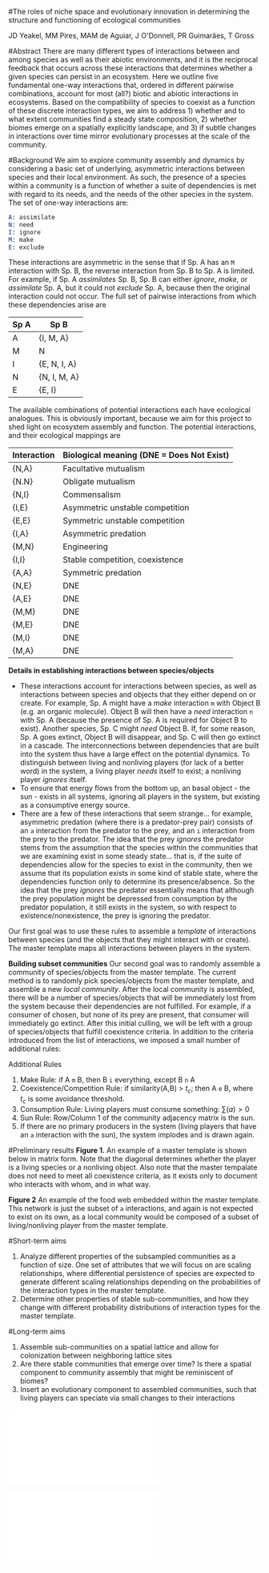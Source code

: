 #The roles of niche space and evolutionary innovation in determining the structure and functioning of ecological communities


JD Yeakel, MM Pires, MAM de Aguiar, J O'Donnell, PR Guimarães, T Gross   




#Abstract
There are many different types of interactions between and among species as well as their abiotic environments, and it is the reciprocal feedback that occurs across these interactions that determines whether a given species can persist in an ecosystem. Here we outline five fundamental one-way interactions that, ordered in different pairwise combinations, account for most (all?) biotic and abiotic interactions in ecosystems. Based on the compatibility of species to coexist as a function of these discrete interaction types, we aim to address 1) whether and to what extent communities find a steady state composition, 2) whether biomes emerge on a spatially explicitly landscape, and 3) if subtle changes in interactions over time mirror evolutionary processes at the scale of the community.



#Background
We aim to explore community assembly and dynamics by considering a basic set of underlying, asymmetric interactions between species and their local environment.
As such, the presence of a species within a community is a function of whether a suite of dependencies is met with regard to its needs, and the needs of the other species in the system.
The set of one-way interactions are:
```S
A: assimilate
N: need
I: ignore
M: make
E: exclude
```
These interactions are asymmetric in the sense that if Sp. A has an ``` M ``` interaction with Sp. B, the reverse interaction from Sp. B to Sp. A is limited.
For example, if Sp. A *assimilates* Sp. B, Sp. B can either *ignore*, *make*, or *assimilate* Sp. A, but it could not *exclude* Sp. A, because then the original interaction could not occur.
The full set of pairwise interactions from which these dependencies arise are

Sp A | Sp B
--- | ---
A | {I, M, A}
M | N
I | {E, N, I, A}
N | {N, I, M, A}
E | {E, I}

The available combinations of potential interactions each have ecological analogues.
This is obviously important, because we aim for this project to shed light on ecosystem assembly and function.
The potential interactions, and their ecological mappings are

Interaction | Biological meaning (DNE = Does Not Exist)
--- | ---
{N,A} | Facultative mutualism
{N.N} | Obligate mutualism
{N,I} | Commensalism
{I,E} | Asymmetric unstable competition
{E,E} | Symmetric unstable competition
{I,A} | Asymmetric predation
{M,N} | Engineering
{I,I} | Stable competition, coexistence
{A,A} | Symmetric predation
{N,E} | DNE
{A,E} | DNE
{M,M} | DNE
{M,E} | DNE
{M,I} | DNE
{M,A} | DNE


**Details in establishing interactions between species/objects**
* These interactions account for interactions between species, as well as interactions between species and objects that they either depend on or create.
For example, Sp. A might have a *make* interaction ```m``` with Object B (e.g. an organic molecule).
Object B will then have a *need* interaction ```n``` with Sp. A (because the presence of Sp. A is required for Object B to exist).
Another species, Sp. C might *need* Object B.
If, for some reason, Sp. A goes extinct, Object B will disappear, and Sp. C will then go extinct in a cascade.
The interconnections between dependencies that are built into the system thus have a large effect on the potential dynamics.
To distinguish between living and nonliving players (for lack of a better word) in the system, a living player *needs* itself to exist; a nonliving player *ignores* itself.
* To ensure that energy flows from the bottom up, an basal object - the sun - exists in all systems, ignoring all players in the system, but existing as a consumptive energy source.
* There are a few of these interactions that seem strange... for example, asymmetric predation (where there is a predator-prey pair) consists of an ```a``` interaction from the predator to the prey, and an ```i``` interaction from the prey to the predator.
The idea that the prey *ignores* the predator stems from the assumption that the species within the communities that we are examining exist in some steady state... that is, if the suite of dependencies allow for the species to exist in the community, then we assume that its population exists in some kind of stable state, where the dependencies function only to determine its presence/absence.
So the idea that the prey *ignores* the predator essentially means that although the prey population might be depressed from consumption by the predator population, it still exists in the system, so with respect to existence/nonexistence, the prey is ignoring the predator.

Our first goal was to use these rules to assemble a *template* of interactions between species (and the objects that they might interact with or create).
The master template maps all interactions between players in the system.

**Building subset communities**
Our second goal was to randomly assemble a community of species/objects from the master template.
The current method is to randomly pick species/objects from the master template, and assemble a new *local community*.
After the local community is assembled, there will be a number of species/objects that will be immediately lost from the system because their dependencies are not fulfilled. For example, if a consumer of chosen, but none of its prey are present, that consumer will immediately go extinct.
After this initial culling, we will be left with a group of species/objects that fulfill coexistence criteria.
In addition to the criteria introduced from the list of interactions, we imposed a small number of additional rules:

Additional Rules
1. Make Rule: if A ```m``` B, then B ```i``` everything, except B ```n``` A
2. Coexistence/Competition Rule: if similarity(A,B) > $t_c$; then A ```e``` B, where $t_c$ is some avoidance threshold.
3. Consumption Rule: Living players must consume something: $\sum(a) > 0$
4. Sun Rule: Row/Column 1 of the community adjacency matrix is the sun.
5. If there are no primary producers in the system (living players that have an ```a``` interaction with the sun), the system implodes and is drawn again.


#Preliminary results
**Figure 1.** An example of a master template is shown below in matrix form.
Note that the diagonal determines whether the player is a living species or a nonliving object.
Also note that the master tempalate does not need to meet all coexistence criteria, as it exists only to document who interacts with whom, and in what way.




**Figure 2** An example of the food web embedded within the master template.
This network is just the subset of ```a``` interactions, and again is not expected to exist on its own, as a local community would be composed of a subset of living/nonliving player from the master template.




#Short-term aims
1. Analyze different properties of the subsampled communities as a function of size. One set of attributes that we will focus on are scaling relationships, where differential persistence of species are expected to generate different scaling relationships depending on the probabilities of the interaction types in the master template.
2. Determine other properties of stable sub-communities, and how they change with different probability distributions of interaction types for the master template.

#Long-term aims
1. Assemble sub-communities on a spatial lattice and allow for colonization between neighboring lattice sites
2. Are there stable communities that emerge over time? Is there a spatial component to community assembly that might be reminiscent of biomes?
3. Insert an evolutionary component to assembled communities, such that living players can speciate via small changes to their interactions


![Master Template; Size=50](/Users/justinyeakel/Dropbox/PostDoc/2014_Lego/fig_mtemp.pdf)

![Food web; sun is at the bottom, connectance displayed at the top](/Users/justinyeakel/Dropbox/PostDoc/2014_Lego/fig_foodweb.pdf)
